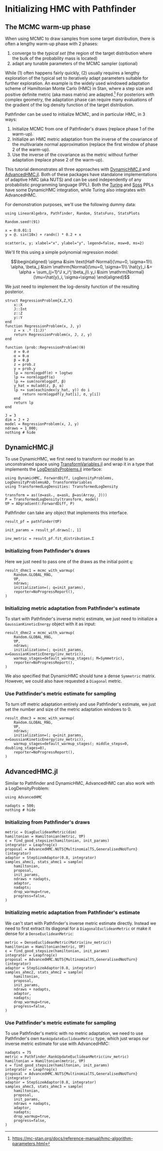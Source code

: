 # Initializing HMC with Pathfinder

## The MCMC warm-up phase

When using MCMC to draw samples from some target distribution, there is often a lengthy warm-up phase with 2 phases:
1. converge to the _typical set_ (the region of the target distribution where the bulk of the probability mass is located)
2. adapt any tunable parameters of the MCMC sampler (optional)

While (1) often happens fairly quickly, (2) usually requires a lengthy exploration of the typical set to iteratively adapt parameters suitable for further exploration.
An example is the widely used windowed adaptation scheme of Hamiltonian Monte Carlo (HMC) in Stan, where a step size and positive definite metric (aka mass matrix) are adapted.[^1]
For posteriors with complex geometry, the adaptation phase can require many evaluations of the gradient of the log density function of the target distribution.

Pathfinder can be used to initialize MCMC, and in particular HMC, in 3 ways:
1. Initialize MCMC from one of Pathfinder's draws (replace phase 1 of the warm-up).
2. Initialize an HMC metric adaptation from the inverse of the covariance of the multivariate normal approximation (replace the first window of phase 2 of the warm-up).
3. Use the inverse of the covariance as the metric without further adaptation (replace phase 2 of the warm-up).

This tutorial demonstrates all three approaches with [DynamicHMC.jl](https://tamaspapp.eu/DynamicHMC.jl/stable/) and [AdvancedHMC.jl](https://github.com/TuringLang/AdvancedHMC.jl).
Both of these packages have standalone implementations of adaptive HMC (aka NUTS) and can be used independently of any probabilistic programming language (PPL).
Both the [Turing](https://turing.ml/stable/) and [Soss](https://github.com/cscherrer/Soss.jl) PPLs have some DynamicHMC integration, while Turing also integrates with AdvancedHMC.

For demonstration purposes, we'll use the following dummy data:

```@example 1
using LinearAlgebra, Pathfinder, Random, StatsFuns, StatsPlots

Random.seed!(91)

x = 0:0.01:1
y = @. sin(10x) + randn() * 0.2 + x

scatter(x, y; xlabel="x", ylabel="y", legend=false, msw=0, ms=2)
```

We'll fit this using a simple polynomial regression model:

```math
\begin{aligned}
\sigma &\sim \text{Half-Normal}(\mu=0, \sigma=1)\\
\alpha, \beta_j &\sim \mathrm{Normal}(\mu=0, \sigma=1)\\
\hat{y}_i &= \alpha + \sum_{j=1}^J x_i^j \beta_j\\
y_i &\sim \mathrm{Normal}(\mu=\hat{y}_i, \sigma=\sigma)
\end{aligned}
```

We just need to implement the log-density function of the resulting posterior.

```@example 1
struct RegressionProblem{X,Z,Y}
    x::X
    J::Int
    z::Z
    y::Y
end
function RegressionProblem(x, J, y)
    z = x .* (1:J)'
    return RegressionProblem(x, J, z, y)
end

function (prob::RegressionProblem)(θ)
    σ = θ.σ
    α = θ.α
    β = θ.β
    z = prob.z
    y = prob.y
    lp = normlogpdf(σ) + logtwo
    lp += normlogpdf(α)
    lp += sum(normlogpdf, β)
    y_hat = muladd(z, β, α)
    lp += sum(eachindex(y_hat, y)) do i
        return normlogpdf(y_hat[i], σ, y[i])
    end
    return lp
end

J = 3
dim = J + 2
model = RegressionProblem(x, J, y)
ndraws = 1_000;
nothing # hide
```

## DynamicHMC.jl

To use DynamicHMC, we first need to transform our model to an unconstrained space using [TransformVariables.jl](https://tamaspapp.eu/TransformVariables.jl/stable/) and wrap it in a type that implements the [LogDensityProblems.jl](https://github.com/tpapp/LogDensityProblems.jl) interface:

```@example 1
using DynamicHMC, ForwardDiff, LogDensityProblems, LogDensityProblemsAD, TransformVariables
using TransformedLogDensities: TransformedLogDensity

transform = as((σ=asℝ₊, α=asℝ, β=as(Array, J)))
P = TransformedLogDensity(transform, model)
∇P = ADgradient(:ForwardDiff, P)
```

Pathfinder can take any object that implements this interface.

```@example 1
result_pf = pathfinder(∇P)
```

```@example 1
init_params = result_pf.draws[:, 1]
```

```@example 1
inv_metric = result_pf.fit_distribution.Σ
```

### Initializing from Pathfinder's draws

Here we just need to pass one of the draws as the initial point `q`:

```@example 1
result_dhmc1 = mcmc_with_warmup(
    Random.GLOBAL_RNG,
    ∇P,
    ndraws;
    initialization=(; q=init_params),
    reporter=NoProgressReport(),
)
```

### Initializing metric adaptation from Pathfinder's estimate

To start with Pathfinder's inverse metric estimate, we just need to initialize a `GaussianKineticEnergy` object with it as input: 

```@example 1
result_dhmc2 = mcmc_with_warmup(
    Random.GLOBAL_RNG,
    ∇P,
    ndraws;
    initialization=(; q=init_params, κ=GaussianKineticEnergy(inv_metric)),
    warmup_stages=default_warmup_stages(; M=Symmetric),
    reporter=NoProgressReport(),
)
```

We also specified that DynamicHMC should tune a dense `Symmetric` matrix.
However, we could also have requested a `Diagonal` metric.

### Use Pathfinder's metric estimate for sampling

To turn off metric adaptation entirely and use Pathfinder's estimate, we just set the number and size of the metric adaptation windows to 0.

```@example 1
result_dhmc3 = mcmc_with_warmup(
    Random.GLOBAL_RNG,
    ∇P,
    ndraws;
    initialization=(; q=init_params, κ=GaussianKineticEnergy(inv_metric)),
    warmup_stages=default_warmup_stages(; middle_steps=0, doubling_stages=0),
    reporter=NoProgressReport(),
)
```

## AdvancedHMC.jl

Similar to Pathfinder and DynamicHMC, AdvancedHMC can also work with a LogDensityProblem:

```@example 1
using AdvancedHMC

nadapts = 500;
nothing # hide
```

### Initializing from Pathfinder's draws

```@example 1
metric = DiagEuclideanMetric(dim)
hamiltonian = Hamiltonian(metric, ∇P)
ϵ = find_good_stepsize(hamiltonian, init_params)
integrator = Leapfrog(ϵ)
proposal = AdvancedHMC.NUTS{MultinomialTS,GeneralisedNoUTurn}(integrator)
adaptor = StepSizeAdaptor(0.8, integrator)
samples_ahmc1, stats_ahmc1 = sample(
    hamiltonian,
    proposal,
    init_params,
    ndraws + nadapts,
    adaptor,
    nadapts;
    drop_warmup=true,
    progress=false,
)
```

### Initializing metric adaptation from Pathfinder's estimate

We can't start with Pathfinder's inverse metric estimate directly.
Instead we need to first extract its diagonal for a `DiagonalEuclideanMetric` or make it dense for a `DenseEuclideanMetric`:

```@example 1
metric = DenseEuclideanMetric(Matrix(inv_metric))
hamiltonian = Hamiltonian(metric, ∇P)
ϵ = find_good_stepsize(hamiltonian, init_params)
integrator = Leapfrog(ϵ)
proposal = AdvancedHMC.NUTS{MultinomialTS,GeneralisedNoUTurn}(integrator)
adaptor = StepSizeAdaptor(0.8, integrator)
samples_ahmc2, stats_ahmc2 = sample(
    hamiltonian,
    proposal,
    init_params,
    ndraws + nadapts,
    adaptor,
    nadapts;
    drop_warmup=true,
    progress=false,
)
```

### Use Pathfinder's metric estimate for sampling

To use Pathfinder's metric with no metric adaptation, we need to use Pathfinder's own `RankUpdateEuclideanMetric` type, which just wraps our inverse metric estimate for use with AdvancedHMC:

```@example 1
nadapts = 75
metric = Pathfinder.RankUpdateEuclideanMetric(inv_metric)
hamiltonian = Hamiltonian(metric, ∇P)
ϵ = find_good_stepsize(hamiltonian, init_params)
integrator = Leapfrog(ϵ)
proposal = AdvancedHMC.NUTS{MultinomialTS,GeneralisedNoUTurn}(integrator)
adaptor = StepSizeAdaptor(0.8, integrator)
samples_ahmc3, stats_ahmc3 = sample(
    hamiltonian,
    proposal,
    init_params,
    ndraws + nadapts,
    adaptor,
    nadapts;
    drop_warmup=true,
    progress=false,
)
```

[^1]: https://mc-stan.org/docs/reference-manual/hmc-algorithm-parameters.html